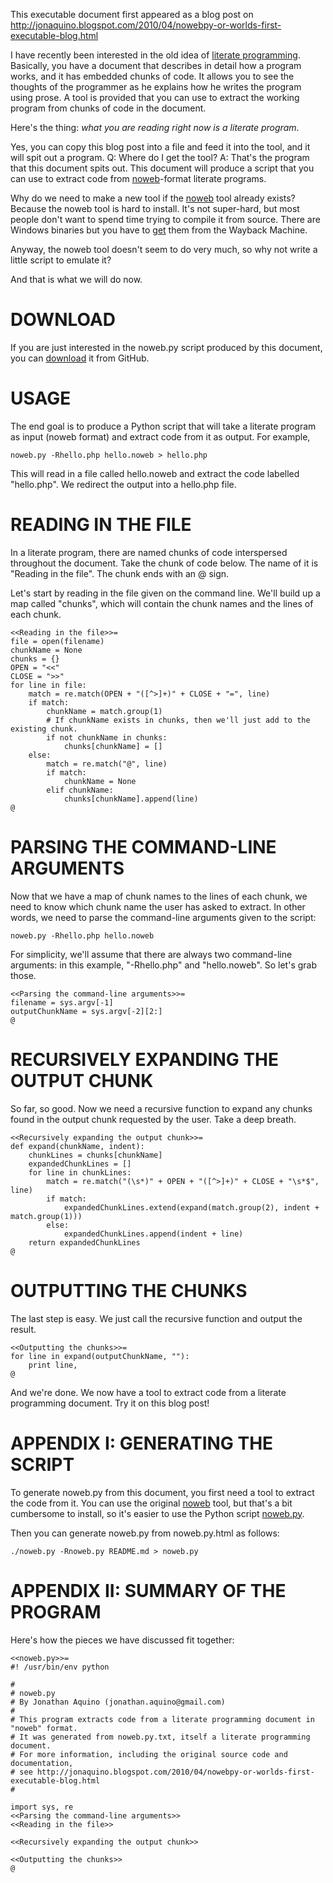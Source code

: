 This executable document first appeared as a blog post on
http://jonaquino.blogspot.com/2010/04/nowebpy-or-worlds-first-executable-blog.html



I have recently been interested in the old idea of
[literate programming](http://en.wikipedia.org/wiki/Literate_programming).
Basically, you have a document that describes in detail how a program works, and
it has embedded chunks of code. It allows you to see the thoughts of the programmer
as he explains how he writes the program using prose. A tool is provided that you
can use to extract the working program from chunks of code in the document.

Here's the thing: *what you are reading right now is a literate program*.

Yes, you can copy this blog post into a file and feed it into the tool, and it
will spit out a program. Q: Where do I get the tool? A: That's the program that
this document spits out. This document will produce a script that you can use to
extract code from [noweb](http://en.wikipedia.org/wiki/Noweb)-format literate programs.

Why do we need to make a new tool if the [noweb](http://en.wikipedia.org/wiki/Noweb)
tool already exists? Because the noweb tool is hard to install. It's not super-hard,
but most people don't want to spend time trying to compile it from source. There
are Windows binaries but you have to [get](http://web.archive.org/web/*/http://www.literateprogramming.com/noweb/nowebinstall.html)
them from the Wayback Machine.

Anyway, the noweb tool doesn't seem to do very much, so why not write a little
script to emulate it?

And that is what we will do now.



# DOWNLOAD

If you are just interested in the noweb.py script produced by this document,
you can [download](http://github.com/JonathanAquino/noweb.py/raw/master/noweb.py) it from GitHub.



# USAGE

The end goal is to produce a Python script that will take a literate program
as input (noweb format) and extract code from it as output. For example,

    noweb.py -Rhello.php hello.noweb > hello.php

This will read in a file called hello.noweb and extract the code labelled "hello.php".
We redirect the output into a hello.php file.



# READING IN THE FILE

In a literate program, there are named chunks of code interspersed throughout
the document. Take the chunk of code below. The name of it is "Reading in the file".
The chunk ends with an @ sign.

Let's start by reading in the file given on the command line. We'll build up
a map called "chunks", which will contain the chunk names and the lines of each chunk.

```
<<Reading in the file>>=
file = open(filename)
chunkName = None
chunks = {}
OPEN = "<<"
CLOSE = ">>"
for line in file:
    match = re.match(OPEN + "([^>]+)" + CLOSE + "=", line)
    if match:
        chunkName = match.group(1)
        # If chunkName exists in chunks, then we'll just add to the existing chunk.
        if not chunkName in chunks:
            chunks[chunkName] = []
    else:
        match = re.match("@", line)
        if match:
            chunkName = None
        elif chunkName:
            chunks[chunkName].append(line)
@
```



# PARSING THE COMMAND-LINE ARGUMENTS

Now that we have a map of chunk names to the lines of each chunk, we need to know
which chunk name the user has asked to extract. In other words, we need to parse
the command-line arguments given to the script:

    noweb.py -Rhello.php hello.noweb

For simplicity, we'll assume that there are always two command-line arguments:
in this example, "-Rhello.php" and "hello.noweb". So let's grab those.

```
<<Parsing the command-line arguments>>=
filename = sys.argv[-1]
outputChunkName = sys.argv[-2][2:]
@
```



# RECURSIVELY EXPANDING THE OUTPUT CHUNK

So far, so good. Now we need a recursive function to expand any chunks found
in the output chunk requested by the user. Take a deep breath.

```
<<Recursively expanding the output chunk>>=
def expand(chunkName, indent):
    chunkLines = chunks[chunkName]
    expandedChunkLines = []
    for line in chunkLines:
        match = re.match("(\s*)" + OPEN + "([^>]+)" + CLOSE + "\s*$", line)
        if match:
            expandedChunkLines.extend(expand(match.group(2), indent + match.group(1)))
        else:
            expandedChunkLines.append(indent + line)
    return expandedChunkLines
@
```



# OUTPUTTING THE CHUNKS

The last step is easy. We just call the recursive function and output the result.

```
<<Outputting the chunks>>=
for line in expand(outputChunkName, ""):
    print line,
@
```

And we're done. We now have a tool to extract code from a literate programming document.
Try it on this blog post!



# APPENDIX I: GENERATING THE SCRIPT

To generate noweb.py from this document, you first need a tool to extract the
code from it. You can use the original [noweb](http://www.cs.tufts.edu/~nr/noweb/)
tool, but that's a bit cumbersome to install, so it's easier to use the
Python script [noweb.py](http://github.com/JonathanAquino/noweb.py/raw/master/noweb.py).

Then you can generate noweb.py from noweb.py.html as follows:

    ./noweb.py -Rnoweb.py README.md > noweb.py



# APPENDIX II: SUMMARY OF THE PROGRAM

Here's how the pieces we have discussed fit together:

```
<<noweb.py>>=
#! /usr/bin/env python

#
# noweb.py
# By Jonathan Aquino (jonathan.aquino@gmail.com)
#
# This program extracts code from a literate programming document in "noweb" format.
# It was generated from noweb.py.txt, itself a literate programming document.
# For more information, including the original source code and documentation,
# see http://jonaquino.blogspot.com/2010/04/nowebpy-or-worlds-first-executable-blog.html
#

import sys, re
<<Parsing the command-line arguments>>
<<Reading in the file>>

<<Recursively expanding the output chunk>>

<<Outputting the chunks>>
@
```

